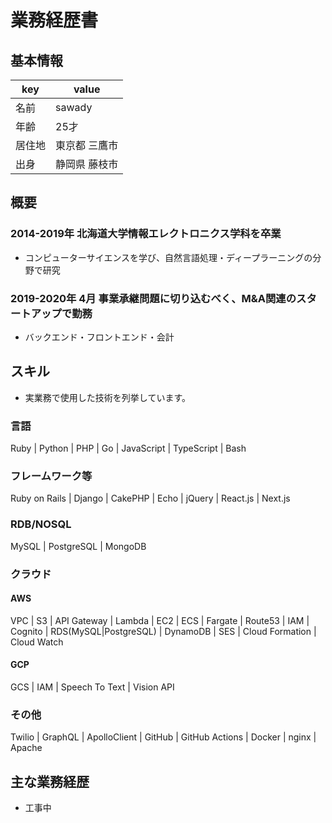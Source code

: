 # 業務経歴書

## 基本情報

|key|value|
|----|----|
|名前|sawady|
|年齢|25才|
|居住地|東京都 三鷹市|
|出身|静岡県 藤枝市|

## 概要
### 2014-2019年 北海道大学情報エレクトロニクス学科を卒業
- コンピューターサイエンスを学び、自然言語処理・ディープラーニングの分野で研究
### 2019-2020年 4月 事業承継問題に切り込むべく、M&A関連のスタートアップで勤務
- バックエンド・フロントエンド・会計

## スキル
- 実業務で使用した技術を列挙しています。

### 言語
Ruby | Python | PHP | Go | JavaScript | TypeScript | Bash

### フレームワーク等
Ruby on Rails | Django | CakePHP | Echo | jQuery | React.js | Next.js

### RDB/NOSQL
MySQL | PostgreSQL | MongoDB

### クラウド

#### AWS
VPC | S3 | API Gateway | Lambda | EC2 | ECS | Fargate | Route53 | IAM | Cognito | RDS(MySQL|PostgreSQL) | DynamoDB | SES | Cloud Formation | Cloud Watch

#### GCP
GCS | IAM | Speech To Text | Vision API

### その他
Twilio | GraphQL | ApolloClient | GitHub | GitHub Actions | Docker | nginx | Apache

## 主な業務経歴
- 工事中
